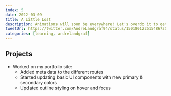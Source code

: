 ```yaml
---
index: 5
date: 2022-03-09
title: A Little Lost
description: Animations will soon be everywhere! Let's overdo it to get some practice!
tweetUrl: https://twitter.com/AndreLandgraf94/status/1501801225154867202
categories: [learning, andrelandgraf]
---
```


## Projects

- Worked on my portfolio site:
  - Added meta data to the different routes
  - Started updating basic UI components with new primary & secondary colors
  - Updated outline styling on hover and focus
